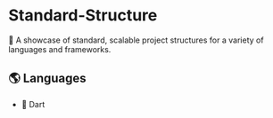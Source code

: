 # Standard-Structure

📂 A showcase of standard, scalable project structures for a variety of languages and frameworks.

## 🌎 Languages

- 🎯 Dart
